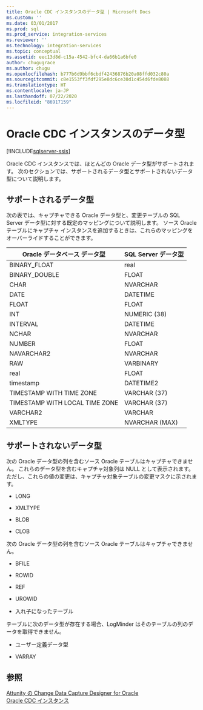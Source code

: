 ```yaml
---
title: Oracle CDC インスタンスのデータ型 | Microsoft Docs
ms.custom: ''
ms.date: 03/01/2017
ms.prod: sql
ms.prod_service: integration-services
ms.reviewer: ''
ms.technology: integration-services
ms.topic: conceptual
ms.assetid: eec13d8d-c15a-4542-bfc4-da66b1a6bfe0
author: chugugrace
ms.author: chugu
ms.openlocfilehash: b777b6d9bbf6cbdf42436876b20a08ffd032c80a
ms.sourcegitcommit: c8e1553ff3fdf295e8dc6ce30d1c454d6fde8088
ms.translationtype: HT
ms.contentlocale: ja-JP
ms.lasthandoff: 07/22/2020
ms.locfileid: "86917159"
---
```

# <a name="oracle-cdc-instance-data-types"></a>Oracle CDC インスタンスのデータ型

[!INCLUDE[sqlserver-ssis](../../includes/applies-to-version/sqlserver-ssis.md)]


  Oracle CDC インスタンスでは、ほとんどの Oracle データ型がサポートされます。 次のセクションでは、サポートされるデータ型とサポートされないデータ型について説明します。  
  
## <a name="supported-data-types"></a>サポートされるデータ型  
 次の表では、キャプチャできる Oracle データ型と、変更テーブルの SQL Server データ型に対する既定のマッピングについて説明します。 ソース Oracle テーブルにキャプチャ インスタンスを追加するときは、これらのマッピングをオーバーライドすることができます。  
  
|Oracle データベース データ型|SQL Server データ型|  
|-------------------------------|--------------------------|  
|BINARY_FLOAT|real|  
|BINARY_DOUBLE|FLOAT|  
|CHAR|NVARCHAR|  
|DATE|DATETIME|  
|FLOAT|FLOAT|  
|INT|NUMERIC (38)|  
|INTERVAL|DATETIME|  
|NCHAR|NVARCHAR|  
|NUMBER|FLOAT|  
|NAVARCHAR2|NVARCHAR|  
|RAW|VARBINARY|  
|real|FLOAT|  
|timestamp|DATETIME2|  
|TIMESTAMP WITH TIME ZONE|VARCHAR (37)|  
|TIMESTAMP WITH LOCAL TIME ZONE|VARCHAR (37)|  
|VARCHAR2|VARCHAR|  
|XMLTYPE|NVARCHAR (MAX)|  
  
## <a name="non-supported-data-types"></a>サポートされないデータ型  
 次の Oracle データ型の列を含むソース Oracle テーブルはキャプチャできません。 これらのデータ型を含むキャプチャ対象列は NULL として表示されます。ただし、これらの値の変更は、キャプチャ対象テーブルの変更マスクに示されます。  
  
-   LONG  
  
-   XMLTYPE  
  
-   BLOB  
  
-   CLOB  
  
 次の Oracle データ型の列を含むソース Oracle テーブルはキャプチャできません。  
  
-   BFILE  
  
-   ROWID  
  
-   REF  
  
-   UROWID  
  
-   入れ子になったテーブル  
  
 テーブルに次のデータ型が存在する場合、LogMinder はそのテーブルの列のデータを取得できません。  
  
-   ユーザー定義データ型  
  
-   VARRAY  
  
## <a name="see-also"></a>参照  
 [Attunity の Change Data Capture Designer for Oracle](../../integration-services/change-data-capture/change-data-capture-designer-for-oracle-by-attunity.md)   
 [Oracle CDC インスタンス](../../integration-services/change-data-capture/the-oracle-cdc-instance.md)  
  
  

